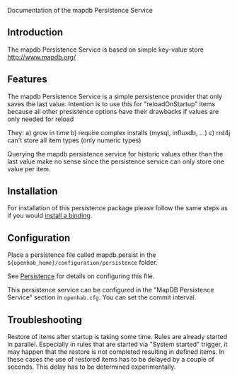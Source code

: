 Documentation of the mapdb Persistence Service

## Introduction

The mapdb Persistence Service is based on simple key-value store http://www.mapdb.org/

## Features

The mapdb Persistence Service is a simple persistence provider that only saves the last value. Intention is to use this for "reloadOnStartup" items because all other presistence options have their drawbacks if values are only needed for reload

They:
a) grow in time
b) require complex installs (mysql, influxdb, ...)
c) rrd4j can't store all item types (only numeric types)

Querying the mapdb persistence service for historic values other than the last value make no sense since the persistence service can only store one value per item.

## Installation

For installation of this persistence package please follow the same steps as if you would [install a binding](Bindings).

## Configuration

Place a persistence file called mapdb.persist in the `${openhab_home}/configuration/persistence` folder.

See [Persistence](Persistence) for details on configuring this file.

This persistence service can be configured in the "MapDB Persistence Service" section in `openhab.cfg`.
You can set the commit interval.

## Troubleshooting

Restore of items after startup is taking some time. Rules are already started in parallel. Especially in rules that are started via "System started" trigger, it may happen that the restore is not completed resulting in defined items. In these cases the use of restored items has to be delayed by a couple of seconds. This delay has to be determined experimentally.